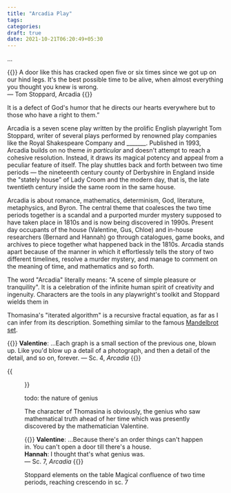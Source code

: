 ```yaml
---
title: "Arcadia Play"
tags:
categories: 
draft: true
date: 2021-10-21T06:20:49+05:30
---
```


...

{{<bq>}}
A door like this has cracked open five or six times
since we got up on our hind legs. It's the best possible
time to be alive, when almost everything you
thought you knew is wrong.   
— Tom Stoppard, Arcadia
{{</bq>}}


It is a defect of God's humor that he directs our hearts everywhere but to those who have a right to them.”

Arcadia is a seven scene play written by the prolific English playwright Tom Stoppard, writer of several plays performed by renowned play companies like the Royal Shakespeare Company and _______. Published in 1993, Arcadia builds on no theme _in particular_ and doesn't attempt to reach a cohesive resolution. Instead, it draws its magical potency and appeal from a peculiar feature of itself. The play shuttles back and forth between two time periods &mdash; the nineteenth century county of Derbyshire in England inside the "stately house" of Lady Croom and the modern day, that is, the late twentieth century inside the same room in the same house.   

Arcadia is about romance, mathematics, determinism, God, literature, metaphysics, and Byron. The central theme that coalesces the two time periods together is a scandal and a purported murder mystery supposed to have taken place in 1810s and is now being discovered in 1990s. Present day occupants of the house (Valentine, Gus, Chloe) and in-house researchers (Bernard and Hannah) go through catalogues, game books, and archives to piece together what happened back in the 1810s. Arcadia stands apart because of the manner in which it effortlessly tells the story of two different timelines, resolve a murder mystery, and manage to comment on the meaning of time, and mathematics and so forth. 

The word "Arcadia" literally means: "A scene of simple pleasure or tranquility". It is a celebration of the infinite human spirit of creativity and ingenuity. Characters are the tools in any playwright's toolkit and Stoppard wields them in  


Thomasina's "iterated algorithm" is a recursive fractal equation, as far as I can infer from its description. Something similar to the famous [Mandelbrot set][0]. 

{{<bq>}}
**Valentine**: ...Each graph is a small section of the previous one, blown up. Like you'd blow up a detail of a
photograph, and then a detail of the detail, and so on, forever. 
&mdash; Sc. 4, _Arcadia_
{{</bq>}}

{{<figure src="/img/arcadia/0.jpg" width="400px" caption="A section of the visualisation of the Mandelbrot set">}}

todo: the nature of genius  

The character of Thomasina is obviously, the genius who saw mathematical truth ahead of her time which was presently discovered by the mathematician Valentine.  

{{<bq>}}
**Valentine**: ...Because there's an order things can't happen in. You can't open
a door till there's a house.   
**Hannah**: I thought that's what genius was.  
— Sc. 7, _Arcadia_
{{</bq>}}


Stoppard elements on the table
Magical confluence of two time periods, reaching crescendo in sc. 7

[0]: https://en.wikipedia.org/wiki/Mandelbrot_set